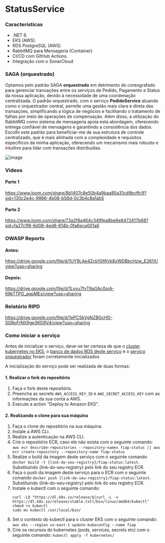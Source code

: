 # StatusService

### Características

- .NET 6.
- EKS  (AWS).
- RDS PostgreSQL (AWS).
- RabbitMQ para Mensageria (Container)
- CI/CD com GitHub Actions.
- Integração com o SonarCloud

### SAGA (orquestrado)

Optamos pelo padrão SAGA **orquestrado** em detrimento do coreografado para gerenciar transações entre os serviços de Pedido, Pagamento e Status da nossa aplicação, devido à necessidade de uma coordenação centralizada. O padrão orquestrado, com o serviço **PedidoService** atuando como o orquestrador central, permite uma gestão mais clara e direta das transações, simplificando a lógica de negócios e facilitando o tratamento de falhas por meio de operações de compensação. Além disso, a utilização do RabbitMQ como sistema de mensageria apoia esta abordagem, oferecendo entrega confiável de mensagens e garantindo a consistência dos dados. Escolhi este padrão para beneficiar-me de sua estrutura de controle centralizado, que é mais alinhada com a complexidade e requisitos específicos da minha aplicação, oferecendo um mecanismo mais robusto e intuitivo para lidar com transações distribuídas.


![image](https://github.com/negospo/TCF5-PedidoService/assets/39103031/f60e8629-d332-4982-adb1-df2b3be8578f)

### Videos
#### Parte 1
https://www.loom.com/share/8b1407c8e50b4a9baa85a31cd9bcffc9?sid=130c2e4c-9996-4b08-b56d-0c3b4c8a1ab5
#### Parte 2
https://www.loom.com/share/73a2f8a464c349fea8be6e8472417b68?sid=fa27c1f8-6d08-4ed8-814b-0fa6eca001a6

### OWASP Reports

#### Antes:
https://drive.google.com/file/d/1UY9LAe4Zcb1Gf6Vk8zWDBbcHzw_E261X/view?usp=sharing
#### Depois:
https://drive.google.com/file/d/1Lyvu7fvT9aGAc0ojA-69kTTPG_agpMEs/view?usp=sharing

### Relatório RIPD
https://drive.google.com/file/d/1pPCSkVgNZBGcHD-SGRoFrNX9ge3KG9V4/view?usp=sharing


### Como iniciar o serviço 

Antes de inicializar o serviço, deve-se ter certeza de que o [cluster kubernetes no EKS](https://github.com/mvcosta/FIAPTerraformEKS), o [banco de dados RDS deste serviço](https://github.com/mvcosta/FIAPTerraformRDSStatus) e o [serviço orquestrador](https://github.com/negospo/TCF5-PedidoService) foram corretamente inicializados

A inicialização do serviço pode ser realizada de duas formas:

#### 1. Realizar o fork do repositório

1. Faça o fork deste repositório.
2. Preencha as secrets `AWS_ACCESS_KEY_ID` e `AWS_SECRET_ACCESS_KEY` com as informações da sua conta a AWS.
3. Execute a action "Deploy to Amazon EKS".

#### 2. Realizando o clone para sua máquina
1. Faça o clone do repositório na sua máquina.
2. Instale a AWS CLI.
3. Realize a autenticação na AWS CLI.
4. Crie o repositório ECR, caso ele não exista com o seguinte comando: `aws ecr describe-repositories --repository-names fiap-status || aws ecr create-repository --repository-name fiap-status`
5. Realize o build da imagem deste serviço com o seguinte comando `docker build -t {link-do-seu-registry}/fiap-status:latest`. Substituindo {link-do-seu-registry} pelo link do seu registry ECR.
6. Faça o push da imagem deste serviço para o ECR com o seguinte comando `docker push {link-do-seu-registry}/fiap-status:latest`. Substituindo {link-do-seu-registry} pelo link do seu registry ECR.
7. Instale o kubectl com o seguinte comando:
   ```
   curl -LO "https://dl.k8s.io/release/$(curl -L -s https://dl.k8s.io/release/stable.txt)/bin/linux/amd64/kubectl"
   chmod +x kubectl
   sudo mv kubectl /usr/local/bin/
   ```
8. Set o contexto do kubectl para o cluster EKS com o seguinte comando: `aws eks --region us-east-1 update-kubeconfig --name fiap`
9. Crie os recursos do kubernetes (pods, services, secrets etc) com o seguinte comando: `kubectl apply -f kubernetes/`
